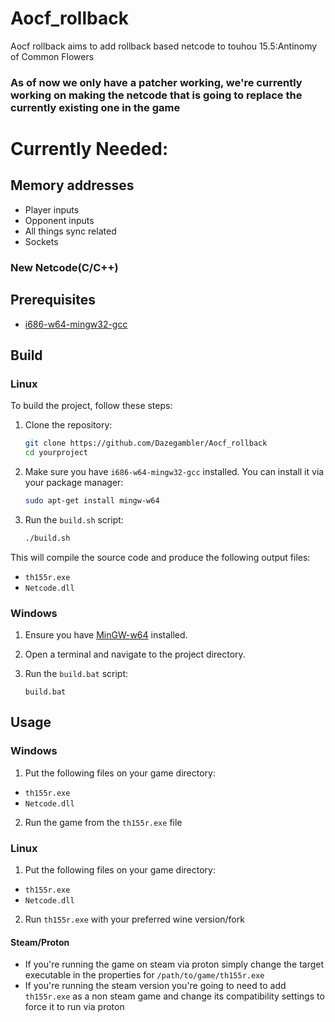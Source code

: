 # Aocf_rollback

Aocf rollback aims to add rollback based netcode to touhou 15.5:Antinomy of Common Flowers

### As of now we only have a patcher working, we're currently working on making the netcode that is going to replace the currently existing one in the game

# Currently Needed:
## Memory addresses
- Player inputs
- Opponent inputs
- All things sync related
- Sockets
### New Netcode(C/C++)

## Prerequisites

- [i686-w64-mingw32-gcc](https://www.mingw-w64.org/downloads/)

## Build

### Linux

To build the project, follow these steps:

1. Clone the repository:

    ```sh
    git clone https://github.com/Dazegambler/Aocf_rollback
    cd yourproject
    ```

2. Make sure you have `i686-w64-mingw32-gcc` installed. You can install it via your package manager:

    ```sh
    sudo apt-get install mingw-w64
    ```

3. Run the `build.sh` script:

    ```sh
    ./build.sh
    ```

This will compile the source code and produce the following output files:
- `th155r.exe`
- `Netcode.dll`

### Windows

1. Ensure you have [MinGW-w64](https://mingw-w64.org/doku.php/download) installed.
2. Open a terminal and navigate to the project directory.
3. Run the `build.bat` script:

    ```batch
    build.bat
    ```
    
## Usage

### Windows
1. Put the following files on your game directory:
- `th155r.exe`
- `Netcode.dll`
2. Run the game from the `th155r.exe` file

### Linux
1. Put the following files on your game directory:
- `th155r.exe`
- `Netcode.dll`
2. Run `th155r.exe` with your preferred wine version/fork
#### Steam/Proton
- If you're running the game on steam via proton simply change the target executable in the properties for `/path/to/game/th155r.exe`
- If you're running the steam version you're going to need to add `th155r.exe` as a non steam game and change its compatibility settings to force it to run via proton

